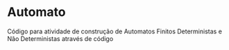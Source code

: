 # Automato
Código para atividade de construção de Automatos Finitos Deterministas e Não Deterministas através de código
